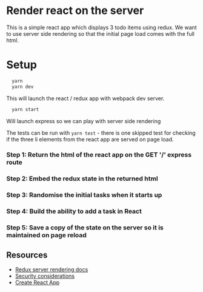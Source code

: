 # Render react on the server

This is a simple react app which displays 3 todo items using redux. We want to use server side rendering so that the initial page load comes with the full html.

# Setup

```javascript
  yarn 
  yarn dev
```
This will launch the react / redux app with webpack dev server.

```javascript
  yarn start
```
Will launch express so we can play with server side rendering

The tests can be run with `yarn test` - there is one skipped test for checking if the three li elements from the react app are served on page load.

### Step 1: Return the html of the react app on the GET '/' express route

### Step 2: Embed the redux state in the returned html

### Step 3: Randomise the initial tasks when it starts up

### Step 4: Build the ability to add a task in React

### Step 5: Save a copy of the state on the server so it is maintained on page reload

## Resources

* [Redux server rendering docs](http://redux.js.org/docs/recipes/ServerRendering.html)
* [Security considerations](http://redux.js.org/docs/recipes/ServerRendering.html#security-considerations)
* [Create React App](https://github.com/facebookincubator/create-react-app/)
